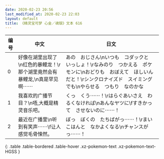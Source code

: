 ```yaml
---
date: 2020-02-23 20:56
last_modified_at: 2020-02-23 22:03
layout: default
title: 《精灵宝可梦 心金／魂银》文本 616
---
```

| 编号 | 中文 | 日文 |
| ---- | ---- | ---- |
| 0 | 好像在湖里出现了\n红色的暴鲤龙！\r那个湖里竟然会有暴鲤龙,\n真是罕见啊⋯⋯ | あの　おじさん\nいつも　コダックと　いっしょ！\rなみのり　つかえる　ポケモンに\nおどりも　おぼえて　ほしいんだと！\rシンクロナイズド　スイミングでも\nやらせる　つもり　なのかな |
| 1 | 我喜欢的广播节目？\n唔,大概是精灵音乐吧。 | くっ　くう⋯⋯！\rはらぐあいさえ　わるくなければ\nあんなヤツに\fすきかって　させないのに⋯⋯！ |
| 2 | 最近在广播里\n听到有笑声⋯⋯\f让人感觉毛骨悚然。 | ぼっ　ぼくの　たちばがっ⋯⋯！\rまいこはんと　なかよくなる\nチャンスがっ⋯⋯！ |
{: .table .table-bordered .table-hover .xz-pokemon-text .xz-pokemon-text-HGSS }